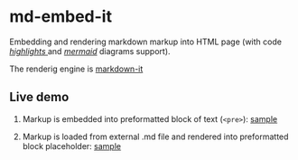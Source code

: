 # md-embed-it

Embedding and rendering markdown markup into HTML page (with 
code [*highlights* ](https://github.com/highlightjs/highlight.js) 
and [*mermaid*](https://github.com/mermaid-js/mermaid) diagrams support).

The renderig engine is [markdown-it](https://github.com/markdown-it/markdown-it)

## Live demo

1. Markup is embedded into preformatted block of text (```<pre>```):
[sample](https://igorgontar.github.io/artifacts/md-embed-it/0.0.1/samples/from-tag.html)

2. Markup is loaded from external .md file and rendered into preformatted block placeholder:
[sample](https://igorgontar.github.io/artifacts/md-embed-it/0.0.1/samples/from-file.html)

